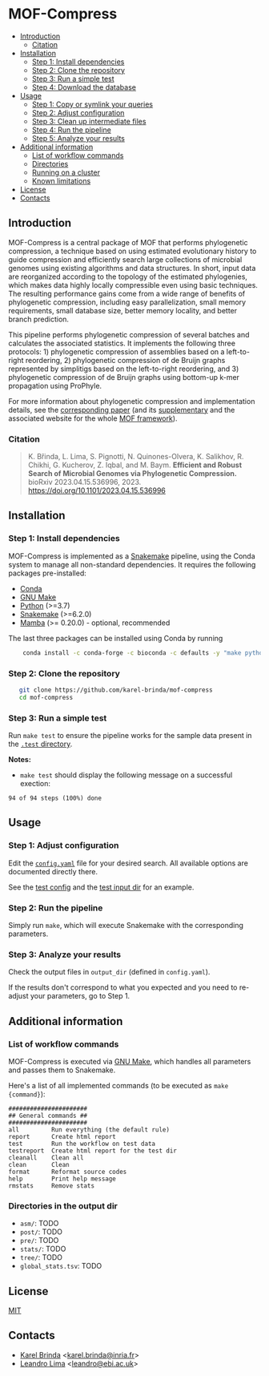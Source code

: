 # MOF-Compress

<!-- vim-markdown-toc GFM -->

* [Introduction](#introduction)
  * [Citation](#citation)
* [Installation](#installation)
  * [Step 1: Install dependencies](#step-1-install-dependencies)
  * [Step 2: Clone the repository](#step-2-clone-the-repository)
  * [Step 3: Run a simple test](#step-3-run-a-simple-test)
  * [Step 4: Download the database](#step-4-download-the-database)
* [Usage](#usage)
  * [Step 1: Copy or symlink your queries](#step-1-copy-or-symlink-your-queries)
  * [Step 2: Adjust configuration](#step-2-adjust-configuration)
  * [Step 3: Clean up intermediate files](#step-3-clean-up-intermediate-files)
  * [Step 4: Run the pipeline](#step-4-run-the-pipeline)
  * [Step 5: Analyze your results](#step-5-analyze-your-results)
* [Additional information](#additional-information)
  * [List of workflow commands](#list-of-workflow-commands)
  * [Directories](#directories)
  * [Running on a cluster](#running-on-a-cluster)
  * [Known limitations](#known-limitations)
* [License](#license)
* [Contacts](#contacts)

<!-- vim-markdown-toc -->


## Introduction

MOF-Compress is a central package of MOF that performs phylogenetic compression, a technique based
on using estimated evolutionary history to guide compression and efficiently
search large collections of microbial genomes using existing algorithms and
data structures. In short, input data are reorganized according to the topology
of the estimated phylogenies, which makes data highly locally compressible even
using basic techniques. The resulting performance gains come from a wide range of benefits of
phylogenetic compression, including easy parallelization, small memory
requirements, small database size, better memory locality, and better branch
prediction.

This pipeline performs phylogenetic compression of several batches and calculates the
associated statistics. It implements the following three protocols: 1) phylogenetic compression of assemblies based on
a left-to-right reordering, 2) phylogenetic compression of de Bruijn graphs represented by simplitigs based on the
left-to-right reordering, and 3) phylogenetic compression of de Bruijn graphs using bottom-up k-mer propagation using
ProPhyle. 

For more information about phylogenetic compression and implementation details, see the [corresponding
paper](https://www.biorxiv.org/content/10.1101/2023.04.15.536996v2) (and its
[supplementary](https://www.biorxiv.org/content/biorxiv/early/2023/04/18/2023.04.15.536996/DC1/embed/media-1.pdf)
and the associated website for the whole [MOF
framework](http://karel-brinda.github.io/mof)).


### Citation

> K. Břinda, L. Lima, S. Pignotti, N. Quinones-Olvera, K. Salikhov, R. Chikhi, G. Kucherov, Z. Iqbal, and M. Baym. **Efficient and Robust Search of Microbial Genomes via Phylogenetic Compression.** bioRxiv 2023.04.15.536996, 2023. https://doi.org/10.1101/2023.04.15.536996


## Installation

### Step 1: Install dependencies

MOF-Compress is implemented as a [Snakemake](https://snakemake.github.io)
pipeline, using the Conda system to manage all non-standard dependencies. It requires the following packages pre-installed:

* [Conda](https://docs.conda.io/en/latest/miniconda.html)
* [GNU Make](https://www.gnu.org/software/make/)
* [Python](https://www.python.org/) (>=3.7)
* [Snakemake](https://snakemake.github.io) (>=6.2.0)
* [Mamba](https://mamba.readthedocs.io/) (>= 0.20.0) - optional, recommended

The last three packages can be installed using Conda by running
```bash
    conda install -c conda-forge -c bioconda -c defaults -y "make python>=3.7" "snakemake>=6.2.0" "mamba>=0.20.0"
```


### Step 2: Clone the repository

```bash
   git clone https://github.com/karel-brinda/mof-compress
   cd mof-compress
```

### Step 3: Run a simple test

Run `make test` to ensure the pipeline works for the sample data present in the [`.test` directory](.test).

**Notes:**
* `make test` should display the following message on a successful exection:
```
94 of 94 steps (100%) done
```

## Usage

### Step 1: Adjust configuration

Edit the [`config.yaml`](config.yaml) file for your desired search. All available options are
documented directly there.

See the [test config](.test/config.yaml) and the [test input dir](.test/resources) for an example.

### Step 2: Run the pipeline

Simply run `make`, which will execute Snakemake with the corresponding parameters.

### Step 3: Analyze your results

Check the output files in `output_dir` (defined in `config.yaml`).

If the results don't correspond to what you expected and you need to re-adjust your parameters, go to Step 1.

## Additional information

### List of workflow commands

MOF-Compress is executed via [GNU Make](https://www.gnu.org/software/make/), which handles all parameters and passes them to Snakemake.

Here's a list of all implemented commands (to be executed as `make {command}`):


```
######################
## General commands ##
######################
all         Run everything (the default rule)
report      Create html report
test        Run the workflow on test data
testreport  Create html report for the test dir
cleanall    Clean all
clean       Clean
format      Reformat source codes
help        Print help message
rmstats     Remove stats
```

### Directories in the output dir

* `asm/`: TODO
* `post/`: TODO
* `pre/`: TODO
* `stats/`: TODO
* `tree/`: TODO
* `global_stats.tsv`: TODO


## License

[MIT](https://github.com/karel-brinda/mof-search/blob/master/LICENSE)

## Contacts

* [Karel Brinda](http://karel-brinda.github.io) \<karel.brinda@inria.fr\>
* [Leandro Lima](https://github.com/leoisl) \<leandro@ebi.ac.uk\>

